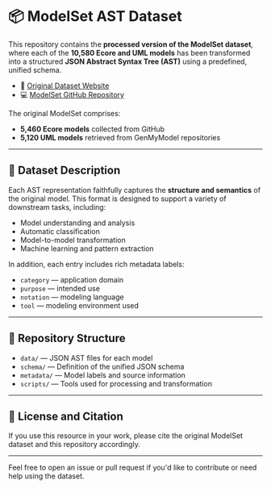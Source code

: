 ﻿# 📦 ModelSet AST Dataset

This repository contains the **processed version of the ModelSet dataset**, where each of the **10,580 Ecore and UML models** has been transformed into a structured **JSON Abstract Syntax Tree (AST)** using a predefined, unified schema.

- 🔗 [Original Dataset Website](https://modelset.github.io/)
- 💻 [ModelSet GitHub Repository](https://github.com/modelset/modelset-dataset)

The original ModelSet comprises:
- **5,460 Ecore models** collected from GitHub
- **5,120 UML models** retrieved from GenMyModel repositories

---

## 📐 Dataset Description

Each AST representation faithfully captures the **structure and semantics** of the original model. This format is designed to support a variety of downstream tasks, including:

- Model understanding and analysis  
- Automatic classification  
- Model-to-model transformation  
- Machine learning and pattern extraction  

In addition, each entry includes rich metadata labels:
- `category` — application domain  
- `purpose` — intended use  
- `notation` — modeling language  
- `tool` — modeling environment used  

---

## 📁 Repository Structure

- `data/` — JSON AST files for each model  
- `schema/` — Definition of the unified JSON schema  
- `metadata/` — Model labels and source information  
- `scripts/` — Tools used for processing and transformation  

---

## 📄 License and Citation

If you use this resource in your work, please cite the original ModelSet dataset and this repository accordingly.

---

Feel free to open an issue or pull request if you'd like to contribute or need help using the dataset.

